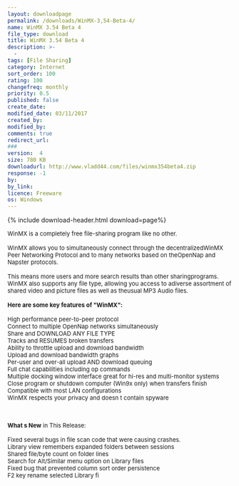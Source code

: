 ```yaml
---
layout: downloadpage
permalink: /downloads/WinMX-3,54-Beta-4/
name: WinMX 3.54 Beta 4
file_type: download
title: WinMX 3.54 Beta 4
description: >-
  -
tags: [File Sharing]
category: Internet
sort_order: 100
rating: 100
changefreq: monthly
priority: 0.5
published: false
create_date: 
modified_date: 03/11/2017
created_by: 
modified_by: 
comments: true
redirect_url: 
### 
version:  4
size: 780 KB
downloadurl: http://www.vladd44.com/files/winmx354beta4.zip
response: -1
by: 
by_link: 
licence: Freeware
os: Windows
---
```


{% include download-header.html download=page%}

<p style="fix-download-text !important">
<p><font size="2"><p>WinMX is a completely free file-sharing program like no other.<br />
<br />
WinMX allows you to simultaneously connect through the decentralizedWinMX Peer Networking Protocol and to many networks based on theOpenNap and Napster protocols. <br />
<br />
This means more users and more search results than other sharingprograms. WinMX also supports any file type, allowing you access to adiverse assortment of shared video and picture files as well as theusual MP3 Audio files.<br />
<br />
<span><strong>Here are some key features of "WinMX":</strong></span><br />
<br />
High performance peer-to-peer protocol<br />
Connect to multiple OpenNap networks simultaneously<br />
Share and DOWNLOAD ANY FILE TYPE<br />
Tracks and RESUMES broken transfers<br />
Ability to throttle upload and download bandwidth<br />
Upload and download bandwidth graphs<br />
Per-user and over-all upload AND download queuing<br />
Full chat capabilities including op commands<br />
Multiple docking window interface great for hi-res and multi-monitor systems<br />
Close program or shutdown computer (Win9x only) when transfers finish<br />
Compatible with most LAN configurations<br />
WinMX respects your privacy and doesn t contain spyware<br />
</p>
<div class="celltext_big"><br />
<br />
<strong>What s New</strong> in This Release:<br />
<br />
Fixed several bugs in file scan code that were causing crashes.<br />
Library view remembers expanded folders between sessions<br />
Shared file/byte count on folder lines<br />
Search for Alt/Similar menu option on Library files<br />
Fixed bug that prevented column sort order persistence<br />
F2 key rename selected Library fi</div></p></p>

